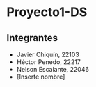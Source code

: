 # Proyecto1-DS

## Integrantes

- Javier Chiquín, 22103
- Héctor Penedo, 22217
- Nelson Escalante, 22046
- [Inserte nombre]
